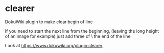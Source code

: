 clearer
=======
DokuWiki plugin to make clear begin of line

If you need to start the next line from the beginning, (leaving the long height of an image for example) just add three of \ the end of the line 

Look at https://www.dokuwiki.org/plugin:clearer
